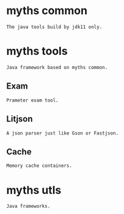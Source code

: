# myths common
```
The java tools build by jdk11 only.
```

# myths tools
```
Java framework based on myths common.
```

## Exam
```
Prameter exam tool.
```

## Litjson
```
A json parser just like Gson or Fastjson.
```

## Cache
```
Memory cache containers.
```

# myths utls
```
Java frameworks.
```
